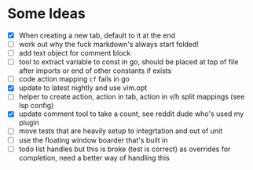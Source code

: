 # Some Ideas

 * [x] When creating a new tab, default to it at the end
 * [ ] work out why the fuck markdown's always start folded!
 * [ ] add text object for comment block
 * [ ] tool to extract variable to const in go, should be placed at top of file after imports or end of other constants if exists
 * [ ] code action mapping `cf` fails in go
 * [x] update to latest nightly and use vim.opt
 * [ ] helper to create action, action in tab, action in v/h split mappings (see lsp config)
 * [x] update comment tool to take a count, see reddit dude who's used my plugin
 * [ ] move tests that are heavily setup to integrtation and out of unit
 * [ ] use the floating window boarder that's built in
 * [ ] todo list handles <CR> but this is broke (test is correct) as overrides <CR> for completion, need a better way of handling this
